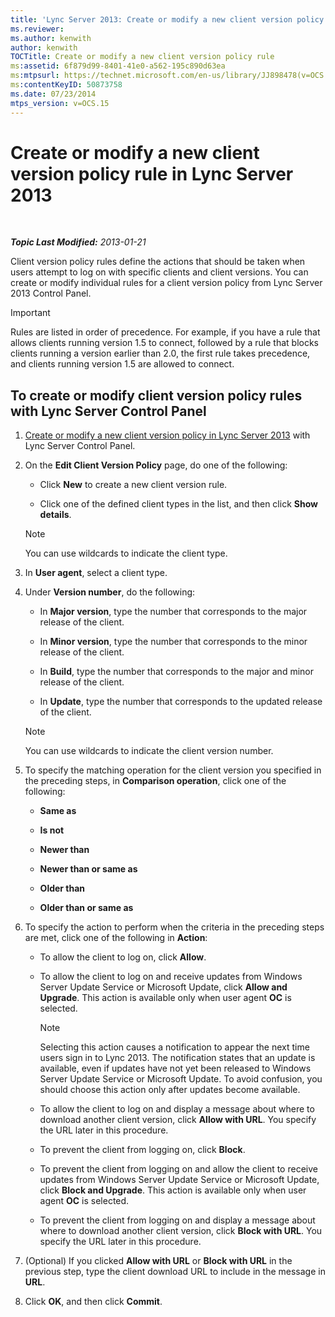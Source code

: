 ```yaml
---
title: 'Lync Server 2013: Create or modify a new client version policy rule'
ms.reviewer: 
ms.author: kenwith
author: kenwith
TOCTitle: Create or modify a new client version policy rule
ms:assetid: 6f879d99-8401-41e0-a562-195c890d63ea
ms:mtpsurl: https://technet.microsoft.com/en-us/library/JJ898478(v=OCS.15)
ms:contentKeyID: 50873758
ms.date: 07/23/2014
mtps_version: v=OCS.15
---
```


<div data-xmlns="http://www.w3.org/1999/xhtml">

<div class="topic" data-xmlns="http://www.w3.org/1999/xhtml" data-msxsl="urn:schemas-microsoft-com:xslt" data-cs="http://msdn.microsoft.com/en-us/">

<div data-asp="http://msdn2.microsoft.com/asp">

# Create or modify a new client version policy rule in Lync Server 2013

</div>

<div id="mainSection">

<div id="mainBody">

<span> </span>

_**Topic Last Modified:** 2013-01-21_

Client version policy rules define the actions that should be taken when users attempt to log on with specific clients and client versions. You can create or modify individual rules for a client version policy from Lync Server 2013 Control Panel.

<div>


> [!IMPORTANT]  
> Rules are listed in order of precedence. For example, if you have a rule that allows clients running version 1.5 to connect, followed by a rule that blocks clients running a version earlier than 2.0, the first rule takes precedence, and clients running version 1.5 are allowed to connect.



</div>

<div>

## To create or modify client version policy rules with Lync Server Control Panel

1.  [Create or modify a new client version policy in Lync Server 2013](lync-server-2013-create-or-modify-a-new-client-version-policy.md) with Lync Server Control Panel.

2.  On the **Edit Client Version Policy** page, do one of the following:
    
      - Click **New** to create a new client version rule.
    
      - Click one of the defined client types in the list, and then click **Show details**.
    
    <div>
    

    > [!NOTE]  
    > You can use wildcards to indicate the client type.

    
    </div>

3.  In **User agent**, select a client type.

4.  Under **Version number**, do the following:
    
      - In **Major version**, type the number that corresponds to the major release of the client.
    
      - In **Minor version**, type the number that corresponds to the minor release of the client.
    
      - In **Build**, type the number that corresponds to the major and minor release of the client.
    
      - In **Update**, type the number that corresponds to the updated release of the client.
    
    <div>
    

    > [!NOTE]  
    > You can use wildcards to indicate the client version number.

    
    </div>

5.  To specify the matching operation for the client version you specified in the preceding steps, in **Comparison operation**, click one of the following:
    
      - **Same as**
    
      - **Is not**
    
      - **Newer than**
    
      - **Newer than or same as**
    
      - **Older than**
    
      - **Older than or same as**

6.  To specify the action to perform when the criteria in the preceding steps are met, click one of the following in **Action**:
    
      - To allow the client to log on, click **Allow**.
    
      - To allow the client to log on and receive updates from Windows Server Update Service or Microsoft Update, click **Allow and Upgrade**. This action is available only when user agent **OC** is selected.
        
        <div>
        

        > [!NOTE]  
        > Selecting this action causes a notification to appear the next time users sign in to Lync 2013. The notification states that an update is available, even if updates have not yet been released to Windows Server Update Service or Microsoft Update. To avoid confusion, you should choose this action only after updates become available.

        
        </div>
    
      - To allow the client to log on and display a message about where to download another client version, click **Allow with URL**. You specify the URL later in this procedure.
    
      - To prevent the client from logging on, click **Block**.
    
      - To prevent the client from logging on and allow the client to receive updates from Windows Server Update Service or Microsoft Update, click **Block and Upgrade**. This action is available only when user agent **OC** is selected.
    
      - To prevent the client from logging on and display a message about where to download another client version, click **Block with URL**. You specify the URL later in this procedure.

7.  (Optional) If you clicked **Allow with URL** or **Block with URL** in the previous step, type the client download URL to include in the message in **URL**.

8.  Click **OK**, and then click **Commit**.

</div>

</div>

<span> </span>

</div>

</div>

</div>

